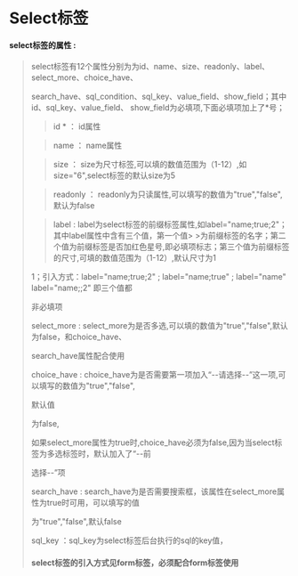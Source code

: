 # Select**标签**

#### select**标签的属性 :**

> select标签有12个属性分别为为id、name、size、readonly、label、select\_more、choice\_have、
>
> search\_have、sql\_condition、sql\_key、value\_field、show\_field；其中id、sql\_key、value\_field、 show\_field为必填项,下面必填项加上了\*号；
>
> >id \* ： id属性
>
> >name ： name属性
>
> >size ： size为尺寸标签,可以填的数值范围为（1-12）,如size="6",select标签的默认size为5
>
> >readonly ： readonly为只读属性,可以填写的数值为"true","false",默认为false
>
> >label : label为select标签的前缀标签属性,如label="name;true;2"；其中label属性中含有三个值，第一个值> >为前缀标签的名字；第二个值为前缀标签是否加红色星号,即必填项标志；第三个值为前缀标签的尺寸,可填的数值范围为（1-12）,默认尺寸为1
>
> 1；引入方式：label="name;true;2" ; label="name;true" ; label="name" label="name;;2" 即三个值都
>
> 非必填项
>
> select\_more : select\_more为是否多选,可以填的数值为"true","false",默认为false，和choice\_have、
>
> search\_have属性配合使用
>
> choice\_have : choice\_have为是否需要第一项加入“--请选择--”这一项,可以填写的数值为"true","false",
>
> 默认值
>
> 为false,
>
> 如果select\_more属性为true时,choice\_have必须为false,因为当select标签为多选标签时，默认加入了“--前
>
> 选择--”项
>
> search\_have : search\_have为是否需要搜索框，该属性在select\_more属性为true时可用，可以填写的值
>
> 为"true","false",默认false
>
> sql\_key  ：sql\_key为select标签后台执行的sql的key值，
>
> #### select标签的引入方式见form标签，必须配合form标签使用



